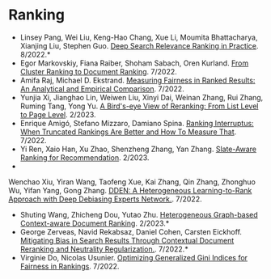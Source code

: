 # Ranking
- Linsey Pang, Wei Liu, Keng-Hao Chang, Xue Li, Moumita Bhattacharya, Xianjing Liu, Stephen Guo. [Deep Search Relevance Ranking in Practice](https://dl.acm.org/doi/10.1145/3534678.3542632). 8/2022.*
- Egor Markovskiy, Fiana Raiber, Shoham Sabach, Oren Kurland. [From Cluster Ranking to Document Ranking](https://dl.acm.org/doi/10.1145/3477495.3531819). 7/2022.
- Amifa Raj, Michael D. Ekstrand. [Measuring Fairness in Ranked Results: An Analytical and Empirical Comparison](https://dl.acm.org/doi/10.1145/3477495.3532018). 7/2022.
- Yunjia Xi, Jianghao Lin, Weiwen Liu, Xinyi Dai, Weinan Zhang, Rui Zhang, Ruming Tang, Yong Yu. [A Bird's-eye View of Reranking: From List Level to Page Level](https://dl.acm.org/doi/10.1145/3539597.3570399). 2/2023.
- Enrique Amigó, Stefano Mizzaro, Damiano Spina. [Ranking Interruptus: When Truncated Rankings Are Better and How To Measure That](https://dl.acm.org/doi/10.1145/3477495.3532051). 7/2022.
- Yi Ren, Xaio Han, Xu Zhao, Shenzheng Zhang, Yan Zhang. [Slate-Aware Ranking for Recommendation](https://dl.acm.org/doi/10.1145/3539597.3570380). 2/2023.
-  
Wenchao Xiu, Yiran Wang, Taofeng Xue, Kai Zhang, Qin Zhang, Zhonghuo Wu, Yifan Yang, Gong Zhang. [DDEN: A Heterogeneous Learning-to-Rank Approach with Deep Debiasing Experts Network.](https://dl.acm.org/doi/10.1145/3477495.3536320). 7/2022.
- Shuting Wang, Zhicheng Dou, Yutao Zhu. [Heterogeneous Graph-based Context-aware Document Ranking](https://dl.acm.org/doi/10.1145/3539597.3570390). 2/2023.*
- George Zerveas, Navid Rekabsaz, Daniel Cohen, Carsten Eickhoff. [Mitigating Bias in Search Results Through Contextual Document Reranking and Neutrality Regularization.](https://dl.acm.org/doi/10.1145/3477495.3531891). 7/2022.*
- Virginie Do, Nicolas Usunier. [Optimizing Generalized Gini Indices for Fairness in Rankings](https://dl.acm.org/doi/10.1145/3477495.3532035). 7/2022.